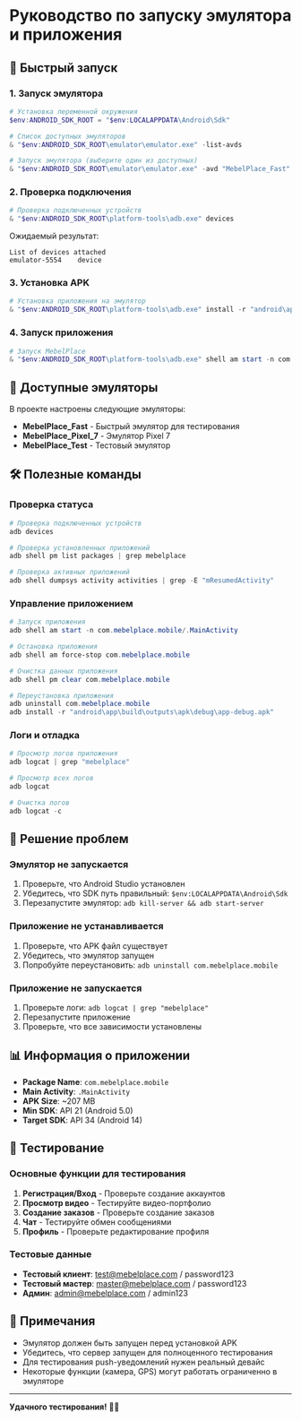 # Руководство по запуску эмулятора и приложения

## 🚀 Быстрый запуск

### 1. Запуск эмулятора
```powershell
# Установка переменной окружения
$env:ANDROID_SDK_ROOT = "$env:LOCALAPPDATA\Android\Sdk"

# Список доступных эмуляторов
& "$env:ANDROID_SDK_ROOT\emulator\emulator.exe" -list-avds

# Запуск эмулятора (выберите один из доступных)
& "$env:ANDROID_SDK_ROOT\emulator\emulator.exe" -avd "MebelPlace_Fast"
```

### 2. Проверка подключения
```powershell
# Проверка подключенных устройств
& "$env:ANDROID_SDK_ROOT\platform-tools\adb.exe" devices
```

Ожидаемый результат:
```
List of devices attached
emulator-5554    device
```

### 3. Установка APK
```powershell
# Установка приложения на эмулятор
& "$env:ANDROID_SDK_ROOT\platform-tools\adb.exe" install -r "android\app\build\outputs\apk\debug\app-debug.apk"
```

### 4. Запуск приложения
```powershell
# Запуск MebelPlace
& "$env:ANDROID_SDK_ROOT\platform-tools\adb.exe" shell am start -n com.mebelplace.mobile/.MainActivity
```

## 📱 Доступные эмуляторы

В проекте настроены следующие эмуляторы:
- **MebelPlace_Fast** - Быстрый эмулятор для тестирования
- **MebelPlace_Pixel_7** - Эмулятор Pixel 7
- **MebelPlace_Test** - Тестовый эмулятор

## 🛠 Полезные команды

### Проверка статуса
```powershell
# Проверка подключенных устройств
adb devices

# Проверка установленных приложений
adb shell pm list packages | grep mebelplace

# Проверка активных приложений
adb shell dumpsys activity activities | grep -E "mResumedActivity"
```

### Управление приложением
```powershell
# Запуск приложения
adb shell am start -n com.mebelplace.mobile/.MainActivity

# Остановка приложения
adb shell am force-stop com.mebelplace.mobile

# Очистка данных приложения
adb shell pm clear com.mebelplace.mobile

# Переустановка приложения
adb uninstall com.mebelplace.mobile
adb install -r "android\app\build\outputs\apk\debug\app-debug.apk"
```

### Логи и отладка
```powershell
# Просмотр логов приложения
adb logcat | grep "mebelplace"

# Просмотр всех логов
adb logcat

# Очистка логов
adb logcat -c
```

## 🔧 Решение проблем

### Эмулятор не запускается
1. Проверьте, что Android Studio установлен
2. Убедитесь, что SDK путь правильный: `$env:LOCALAPPDATA\Android\Sdk`
3. Перезапустите эмулятор: `adb kill-server && adb start-server`

### Приложение не устанавливается
1. Проверьте, что APK файл существует
2. Убедитесь, что эмулятор запущен
3. Попробуйте переустановить: `adb uninstall com.mebelplace.mobile`

### Приложение не запускается
1. Проверьте логи: `adb logcat | grep "mebelplace"`
2. Перезапустите приложение
3. Проверьте, что все зависимости установлены

## 📊 Информация о приложении

- **Package Name**: `com.mebelplace.mobile`
- **Main Activity**: `.MainActivity`
- **APK Size**: ~207 MB
- **Min SDK**: API 21 (Android 5.0)
- **Target SDK**: API 34 (Android 14)

## 🎯 Тестирование

### Основные функции для тестирования
1. **Регистрация/Вход** - Проверьте создание аккаунтов
2. **Просмотр видео** - Тестируйте видео-портфолио
3. **Создание заказов** - Проверьте создание заказов
4. **Чат** - Тестируйте обмен сообщениями
5. **Профиль** - Проверьте редактирование профиля

### Тестовые данные
- **Тестовый клиент**: test@mebelplace.com / password123
- **Тестовый мастер**: master@mebelplace.com / password123
- **Админ**: admin@mebelplace.com / admin123

## 📝 Примечания

- Эмулятор должен быть запущен перед установкой APK
- Убедитесь, что сервер запущен для полноценного тестирования
- Для тестирования push-уведомлений нужен реальный девайс
- Некоторые функции (камера, GPS) могут работать ограниченно в эмуляторе

---

**Удачного тестирования!** 🚀📱

